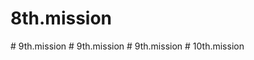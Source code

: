 # 8th.mission
#   9 t h . m i s s i o n  
 #   9 t h . m i s s i o n  
 #   9 t h . m i s s i o n  
 #   1 0 t h . m i s s i o n  
 